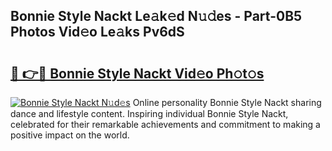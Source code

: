 ## Bonnie Style Nackt Le𝚊k𝚎d N𝚞𝚍es - Part-0B5 Photos Vid𝚎o Le𝚊ks Pv6dS

# <h2><a href="http://fb8dn3.evod.top/?m=Bonnie+Style+Nackt">🔗 👉🔴 Bonnie Style Nackt Vid𝚎o Ph𝚘t𝚘s</a></h2>

[![Bonnie Style Nackt N𝚞d𝚎s](https://i.imgur.com/8V9OHl7.gif)](http://fb8dn3.evod.top/?m=Bonnie+Style+Nackt)
Online personality Bonnie Style Nackt sharing dance and lifestyle content. Inspiring individual Bonnie Style Nackt, celebrated for their remarkable achievements and commitment to making a positive impact on the world. 
